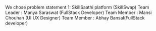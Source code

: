 We chose problem statement 1: SkillSaathi platform (SkillSwap)
Team Leader : Manya Saraswat (FullStack Developer)
Team Member : Mansi Chouhan (UI UX Designer)
Team Member : Abhay Bansal(FullStack developer)
